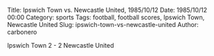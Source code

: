 Title: Ipswich Town vs. Newcastle United, 1985/10/12
Date: 1985/10/12 00:00
Category: sports
Tags: football, football scores, Ipswich Town, Newcastle United
Slug: ipswich-town-vs-newcastle-united
Author: carbonero


Ipswich Town 2 - 2 Newcastle United

